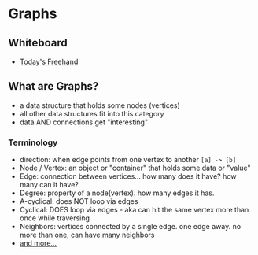 # Graphs

## Whiteboard

- [Today's Freehand](https://projects.invisionapp.com/freehand/document/aStEdLg5L)

## What are Graphs?

- a data structure that holds some nodes (vertices)
- all other data structures fit into this category
- data AND connections get "interesting"

### Terminology

- direction: when edge points from one vertex to another `[a] -> [b]`
- Node / Vertex: an object or "container" that holds some data or "value"
- Edge: connection between vertices...  how many does it have? how many can it have?
- Degree: property of a node(vertex).  how many edges it has.
- A-cyclical: does NOT loop via edges
- Cyclical: DOES loop via edges - aka can hit the same vertex more than once while traversing
- Neighbors: vertices connected by a single edge.  one edge away. no more than one, can have many neighbors
- [and more...](https://codefellows.github.io/common_curriculum/data_structures_and_algorithms/Code_401/class-35/resources/graphs.html)
